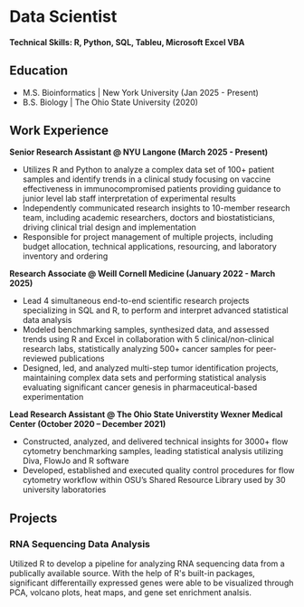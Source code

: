 # Data Scientist

#### Technical Skills: R, Python, SQL, Tableu, Microsoft Excel VBA 

## Education
- M.S. Bioinformatics | New York University (Jan 2025 - Present)
- B.S. Biology | The Ohio State University (2020)

## Work Experience
**Senior Research Assistant @ NYU Langone (March 2025 - Present)**
- Utilizes R and Python to analyze a complex data set of 100+ patient samples and identify trends in a clinical study focusing on vaccine effectiveness in immunocompromised patients providing guidance to junior level lab staff interpretation of experimental results
- Independently communicated research insights to 10-member research team, including academic researchers, doctors and biostatisticians, driving clinical trial design and implementation
- Responsible for project management of multiple projects, including budget allocation, technical applications, resourcing, and laboratory inventory and ordering

**Research Associate @ Weill Cornell Medicine (January 2022 - March 2025)**
- Lead 4 simultaneous end-to-end scientific research projects specializing in SQL and R, to perform and interpret advanced statistical data analysis
- Modeled benchmarking samples, synthesized data, and assessed trends using R and Excel in collaboration with 5 clinical/non-clinical research labs, statistically analyzing 500+ cancer samples for peer-reviewed publications
- Designed, led, and analyzed multi-step tumor identification projects, maintaining complex data sets and performing statistical analysis evaluating significant cancer genesis in pharmaceutical-based experimentation

**Lead Research Assistant @ The Ohio State Universtity Wexner Medical Center (October 2020 – December 2021)**
- Constructed, analyzed, and delivered technical insights for 3000+ flow cytometry benchmarking samples, leading statistical analysis utilizing Diva, FlowJo and R software
- Developed, established and executed quality control procedures for flow cytometry workflow within OSU’s Shared Resource Library used by 30 university laboratories

## Projects
### RNA Sequencing Data Analysis

Utilized R to develop a pipeline for analyzing RNA sequencing data from a publically available source. With the help of R's built-in packages, significant differentailly expressed genes were able to be visualized through PCA, volcano plots, heat maps, and gene set enrichment analsis.

###
